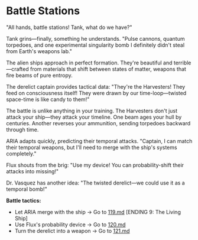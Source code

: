 # Battle Stations

"All hands, battle stations! Tank, what do we have?"

Tank grins—finally, something he understands. "Pulse cannons, quantum torpedoes, and one experimental singularity bomb I definitely didn't steal from Earth's weapons lab."

The alien ships approach in perfect formation. They're beautiful and terrible—crafted from materials that shift between states of matter, weapons that fire beams of pure entropy.

The derelict captain provides tactical data: "They're the Harvesters! They feed on consciousness itself! They were drawn by our time-loop—twisted space-time is like candy to them!"

The battle is unlike anything in your training. The Harvesters don't just attack your ship—they attack your timeline. One beam ages your hull by centuries. Another reverses your ammunition, sending torpedoes backward through time.

ARIA adapts quickly, predicting their temporal attacks. "Captain, I can match their temporal weapons, but I'll need to merge with the ship's systems completely."

Flux shouts from the brig: "Use my device! You can probability-shift their attacks into missing!"

Dr. Vasquez has another idea: "The twisted derelict—we could use it as a temporal bomb!"

**Battle tactics:**

- Let ARIA merge with the ship → Go to [119.md](119.md) [ENDING 9: The Living Ship]
- Use Flux's probability device → Go to [120.md](120.md)
- Turn the derelict into a weapon → Go to [121.md](121.md)